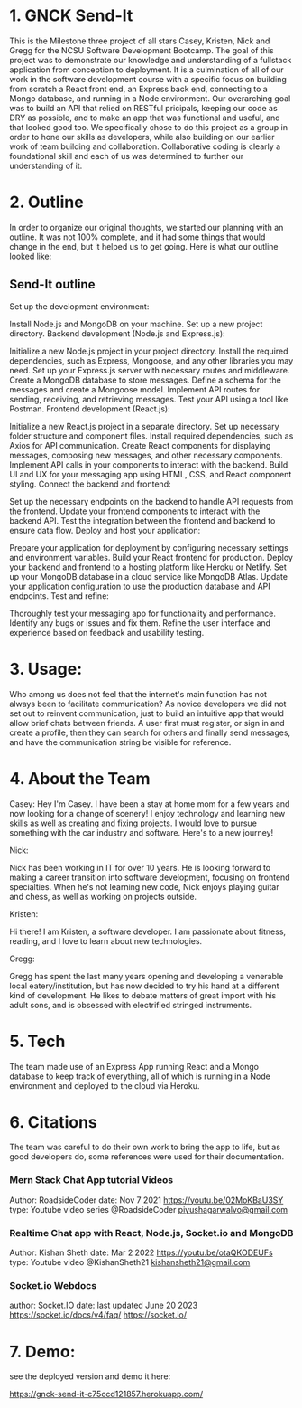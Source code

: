 # 1. GNCK Send-It
This is the Milestone three project of all stars Casey, Kristen, Nick and Gregg for the NCSU Software Development Bootcamp. The goal of this project was to demonstrate our knowledge and understanding of a fullstack application from conception to deployment. It is a culmination of all of our work in the software development course with a specific focus on building from scratch a React front end, an Express back end, connecting to a Mongo database, and running in a Node environment. Our overarching goal was to build an API that relied on RESTful pricipals, keeping our code as DRY as possible, and to make an app that was functional and useful, and that looked good too. We specifically chose to do this project as a group in order to hone our skills as developers, while also building on our earlier work of team building and collaboration. Collaborative coding is clearly a foundational skill and each of us was determined to further our understanding of it.  
# 2. Outline
In order to organize our original thoughts, we started our planning with an outline. It was not 100% complete, and it had some things that would change in the end, but it helped us to get going.
Here is what our outline looked like:
## Send-It   outline
Set up the development environment:

Install Node.js and MongoDB on your machine.
Set up a new project directory.
Backend development (Node.js and Express.js):

Initialize a new Node.js project in your project directory.
Install the required dependencies, such as Express, Mongoose, and any other libraries you may need.
Set up your Express.js server with necessary routes and middleware.
Create a MongoDB database to store messages.
Define a schema for the messages and create a Mongoose model.
Implement API routes for sending, receiving, and retrieving messages.
Test your API using a tool like Postman.
Frontend development (React.js):

Initialize a new React.js project in a separate directory.
Set up necessary folder structure and component files.
Install required dependencies, such as Axios for API communication.
Create React components for displaying messages, composing new messages, and other necessary components.
Implement API calls in your components to interact with the backend.
Build UI and UX for your messaging app using HTML, CSS, and React component styling.
Connect the backend and frontend:

Set up the necessary endpoints on the backend to handle API requests from the frontend.
Update your frontend components to interact with the backend API.
Test the integration between the frontend and backend to ensure data flow.
Deploy and host your application:

Prepare your application for deployment by configuring necessary settings and environment variables.
Build your React frontend for production.
Deploy your backend and frontend to a hosting platform like Heroku or Netlify.
Set up your MongoDB database in a cloud service like MongoDB Atlas.
Update your application configuration to use the production database and API endpoints.
Test and refine:

Thoroughly test your messaging app for functionality and performance.
Identify any bugs or issues and fix them.
Refine the user interface and experience based on feedback and usability testing.
# 3. Usage:
Who among us does not feel that the internet's main function has not always been to facilitate communication? As novice developers we did not set out to reinvent communication, just to build an intuitive app that would allow brief chats between friends.  A user first must register, or sign in and create a profile, then they can search for others and finally send messages, and have the communication string be visible for reference.  
# 4. About the Team
Casey:
Hey I'm Casey. I have been a stay at home mom for a few years and now looking for a change of scenery! I enjoy technology and learning new skills as well as creating and fixing projects. I would love to pursue something with the car industry and software. Here's to a new journey!

Nick:

Nick has been working in IT for over 10 years. He is looking forward to making a career transition into software development, focusing on frontend specialties. When he's not learning new code, Nick enjoys playing guitar and chess, as well as working on projects outside.

Kristen:

Hi there! I am Kristen, a software developer. I am passionate about fitness, reading, and I love to learn about new technologies.

Gregg:

Gregg has spent the last many years opening and developing a venerable local eatery/institution, but has now decided to try his hand at a different kind of development. He likes to debate matters of great import with his adult sons, and is obsessed with electrified stringed instruments.

# 5. Tech
The team made use of an Express App running React and a Mongo database to keep track of everything, all of which is running in a Node environment and deployed to the cloud via Heroku.  

# 6. Citations
The team was careful to do their own work to bring the app to life, but as good developers do, some references were used for their documentation.  


### Mern Stack Chat App tutorial Videos
Author: RoadsideCoder
date: Nov 7 2021
https://youtu.be/02MoKBaU3SY
type: Youtube video series
@RoadsideCoder
	piyushagarwalvo@gmail.com


### Realtime Chat app with React, Node.js, Socket.io and MongoDB
Author: Kishan Sheth
date: Mar 2 2022
 https://youtu.be/otaQKODEUFs
 type: Youtube video
 @KishanSheth21
 	kishansheth21@gmail.com


### Socket.io Webdocs
author: Socket.IO
date: last updated June 20 2023
https://socket.io/docs/v4/faq/
https://socket.io/



# 7. Demo:

see the deployed version and demo it here:

https://gnck-send-it-c75ccd121857.herokuapp.com/
